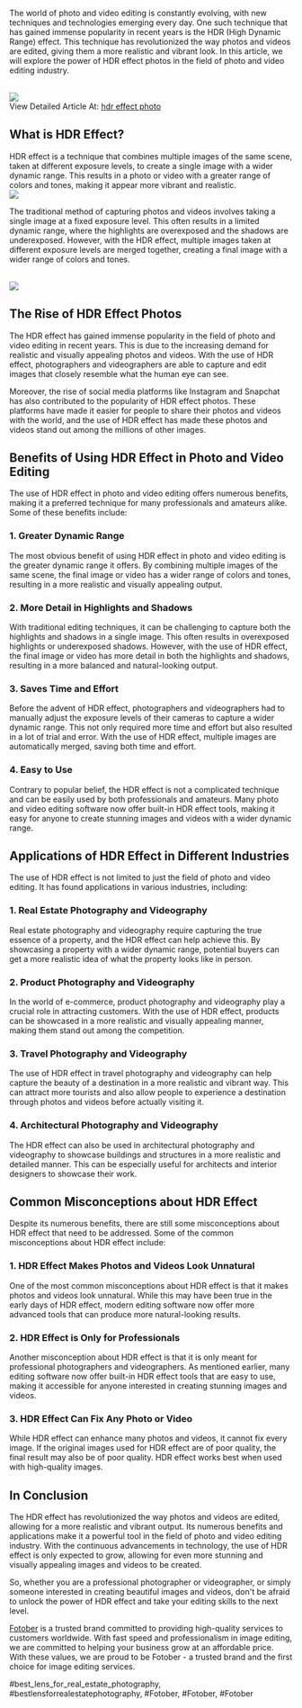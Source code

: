 <p>The world of photo and video editing is constantly evolving, with new techniques and technologies emerging every day. One such technique that has gained immense popularity in recent years is the HDR (High Dynamic Range) effect. This technique has revolutionized the way photos and videos are edited, giving them a more realistic and vibrant look. In this article, we will explore the power of HDR effect photos in the field of photo and video editing industry.</p><br><img src="https://fotober.com/_next/image?url=https%3A%2F%2Fapi-fotober.fotober.com%2Fassets%2F78931550-8a34-4689-83a8-9215837bd6f2&w=828&q=75"></br>
View Detailed Article At: <a href="https://fotober.com/hdr-effect-photo">hdr effect photo</a><h2>What is HDR Effect?</h2><p>HDR effect is a technique that combines multiple images of the same scene, taken at different exposure levels, to create a single image with a wider dynamic range. This results in a photo or video with a greater range of colors and tones, making it appear more vibrant and realistic.<br><img src="https://api-fotober.fotober.com/assets/0d0167a5-c265-4da0-8c20-aa161af29ae1.jpg?width=1200&height=800"></br><p>The traditional method of capturing photos and videos involves taking a single image at a fixed exposure level. This often results in a limited dynamic range, where the highlights are overexposed and the shadows are underexposed. However, with the HDR effect, multiple images taken at different exposure levels are merged together, creating a final image with a wider range of colors and tones.</p><br><img src="https://api-fotober.fotober.com/assets/724f84eb-c23d-475d-bf62-1a1de7d2f9bb.jpg?width=1200&height=800"></br><h2>The Rise of HDR Effect Photos</h2><p>The HDR effect has gained immense popularity in the field of photo and video editing in recent years. This is due to the increasing demand for realistic and visually appealing photos and videos. With the use of HDR effect, photographers and videographers are able to capture and edit images that closely resemble what the human eye can see.<p>Moreover, the rise of social media platforms like Instagram and Snapchat has also contributed to the popularity of HDR effect photos. These platforms have made it easier for people to share their photos and videos with the world, and the use of HDR effect has made these photos and videos stand out among the millions of other images.</p><h2>Benefits of Using HDR Effect in Photo and Video Editing</h2><p>The use of HDR effect in photo and video editing offers numerous benefits, making it a preferred technique for many professionals and amateurs alike. Some of these benefits include:<h3>1. Greater Dynamic Range</h3><p>The most obvious benefit of using HDR effect in photo and video editing is the greater dynamic range it offers. By combining multiple images of the same scene, the final image or video has a wider range of colors and tones, resulting in a more realistic and visually appealing output.</p><h3>2. More Detail in Highlights and Shadows</h3><p>With traditional editing techniques, it can be challenging to capture both the highlights and shadows in a single image. This often results in overexposed highlights or underexposed shadows. However, with the use of HDR effect, the final image or video has more detail in both the highlights and shadows, resulting in a more balanced and natural-looking output.</p><h3>3. Saves Time and Effort</h3><p>Before the advent of HDR effect, photographers and videographers had to manually adjust the exposure levels of their cameras to capture a wider dynamic range. This not only required more time and effort but also resulted in a lot of trial and error. With the use of HDR effect, multiple images are automatically merged, saving both time and effort.</p><h3>4. Easy to Use</h3><p>Contrary to popular belief, the HDR effect is not a complicated technique and can be easily used by both professionals and amateurs. Many photo and video editing software now offer built-in HDR effect tools, making it easy for anyone to create stunning images and videos with a wider dynamic range.</p><h2>Applications of HDR Effect in Different Industries</h2><p>The use of HDR effect is not limited to just the field of photo and video editing. It has found applications in various industries, including:</p><h3>1. Real Estate Photography and Videography</h3><p>Real estate photography and videography require capturing the true essence of a property, and the HDR effect can help achieve this. By showcasing a property with a wider dynamic range, potential buyers can get a more realistic idea of what the property looks like in person.</p><h3>2. Product Photography and Videography</h3><p>In the world of e-commerce, product photography and videography play a crucial role in attracting customers. With the use of HDR effect, products can be showcased in a more realistic and visually appealing manner, making them stand out among the competition.</p><h3>3. Travel Photography and Videography</h3><p>The use of HDR effect in travel photography and videography can help capture the beauty of a destination in a more realistic and vibrant way. This can attract more tourists and also allow people to experience a destination through photos and videos before actually visiting it.</p><h3>4. Architectural Photography and Videography</h3><p>The HDR effect can also be used in architectural photography and videography to showcase buildings and structures in a more realistic and detailed manner. This can be especially useful for architects and interior designers to showcase their work.</p><h2>Common Misconceptions about HDR Effect</h2><p>Despite its numerous benefits, there are still some misconceptions about HDR effect that need to be addressed. Some of the common misconceptions about HDR effect include:</p><h3>1. HDR Effect Makes Photos and Videos Look Unnatural</h3><p>One of the most common misconceptions about HDR effect is that it makes photos and videos look unnatural. While this may have been true in the early days of HDR effect, modern editing software now offer more advanced tools that can produce more natural-looking results.</p><h3>2. HDR Effect is Only for Professionals</h3><p>Another misconception about HDR effect is that it is only meant for professional photographers and videographers. As mentioned earlier, many editing software now offer built-in HDR effect tools that are easy to use, making it accessible for anyone interested in creating stunning images and videos.</p><h3>3. HDR Effect Can Fix Any Photo or Video</h3><p>While HDR effect can enhance many photos and videos, it cannot fix every image. If the original images used for HDR effect are of poor quality, the final result may also be of poor quality. HDR effect works best when used with high-quality images.</p><h2>In Conclusion</h2><p>The HDR effect has revolutionized the way photos and videos are edited, allowing for a more realistic and vibrant output. Its numerous benefits and applications make it a powerful tool in the field of photo and video editing industry. With the continuous advancements in technology, the use of HDR effect is only expected to grow, allowing for even more stunning and visually appealing images and videos to be created.</p><p>So, whether you are a professional photographer or videographer, or simply someone interested in creating beautiful images and videos, don't be afraid to unlock the power of HDR effect and take your editing skills to the next level.</p><p><a href="https://fotober.com/">Fotober</a> is a trusted brand committed to providing high-quality services to customers worldwide. With fast speed and professionalism in image editing, we are committed to helping your business grow at an affordable price. With these values, we are proud to be Fotober - a trusted brand and the first choice for image editing services.</p>
#best_lens_for_real_estate_photography, #bestlensforrealestatephotography, #Fotober, #Fotober, #Fotober

